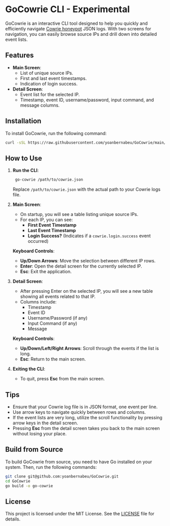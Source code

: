 # GoCowrie CLI - Experimental

GoCowrie is an interactive CLI tool designed to help you quickly and efficiently navigate [Cowrie honeypot](https://github.com/cowrie/cowrie) JSON logs. With two screens for navigation, you can easily browse source IPs and drill down into detailed event lists.

## Features

- **Main Screen**:
  - List of unique source IPs.
  - First and last event timestamps.
  - Indication of login success.
- **Detail Screen**:
  - Event list for the selected IP.
  - Timestamp, event ID, username/password, input command, and message columns.

## Installation

To install GoCowrie, run the following command:

```bash
curl -sSL https://raw.githubusercontent.com/yoanbernabeu/GoCowrie/main/install.sh | bash
```

## How to Use

1. **Run the CLI**:
   ```bash
    go-cowrie /path/to/cowrie.json
   ```
   Replace `/path/to/cowrie.json` with the actual path to your Cowrie logs file.

2. **Main Screen**:
   - On startup, you will see a table listing unique source IPs.
   - For each IP, you can see:
     - **First Event Timestamp**
     - **Last Event Timestamp**
     - **Login Success?** (Indicates if a `cowrie.login.success` event occurred)
   
   **Keyboard Controls**:
   - **Up/Down Arrows**: Move the selection between different IP rows.
   - **Enter**: Open the detail screen for the currently selected IP.
   - **Esc**: Exit the application.

3. **Detail Screen**:
   - After pressing Enter on the selected IP, you will see a new table showing all events related to that IP.
   - Columns include:
     - Timestamp
     - Event ID
     - Username/Password (if any)
     - Input Command (if any)
     - Message
   
   **Keyboard Controls**:
   - **Up/Down/Left/Right Arrows**: Scroll through the events if the list is long.
   - **Esc**: Return to the main screen.

4. **Exiting the CLI**:
   - To quit, press **Esc** from the main screen.

## Tips

- Ensure that your Cowrie log file is in JSON format, one event per line.
- Use arrow keys to navigate quickly between rows and columns.
- If the event lists are very long, utilize the scroll functionality by pressing arrow keys in the detail screen.
- Pressing **Esc** from the detail screen takes you back to the main screen without losing your place.

## Build from Source

To build GoCowrie from source, you need to have Go installed on your system. Then, run the following commands:

```bash
git clone git@github.com:yoanbernabeu/GoCowrie.git
cd GoCowrie
go build -o go-cowrie
```

## License

This project is licensed under the MIT License. See the [LICENSE](LICENSE) file for details.